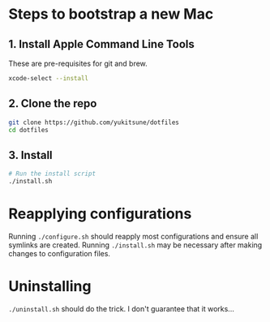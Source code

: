 # Steps to bootstrap a new Mac

## 1. Install Apple Command Line Tools

These are pre-requisites for git and brew.

```sh
xcode-select --install
```

## 2. Clone the repo

```sh
git clone https://github.com/yukitsune/dotfiles
cd dotfiles
```

## 3. Install

```sh
# Run the install script
./install.sh
```

# Reapplying configurations

Running `./configure.sh` should reapply most configurations and ensure all symlinks are created. Running `./install.sh` may be necessary after making changes to configuration files.

# Uninstalling

`./uninstall.sh` should do the trick. I don't guarantee that it works...
